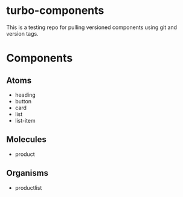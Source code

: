 # turbo-components

This is a testing repo for pulling versioned components using git and version tags.

# Components

## Atoms 

- heading
- button
- card
- list
- list-item

## Molecules

- product

## Organisms

- productlist
